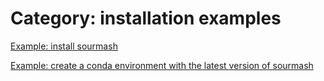 # Category: installation examples


[Example: install sourmash](9-install-sourmash.md)

[Example: create a conda environment with the latest version of sourmash](6-create-a-conda-environment-with-the-latest-version-of-sourmash.md)
